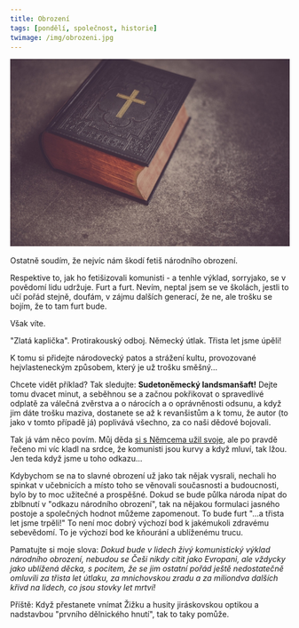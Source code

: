 ```yaml
---
title: Obrození
tags: [pondělí, společnost, historie]
twimage: /img/obrozeni.jpg
---
```


![cover](/img/obrozeni.jpg)

Ostatně soudím, že nejvíc nám škodí fetiš národního obrození.

Respektive to, jak ho fetišizovali komunisti - a tenhle výklad, sorryjako, se v povědomí lidu udržuje. Furt a furt. Nevím, neptal jsem se ve školách, jestli to učí pořád stejně, doufám, v zájmu dalších generací, že ne, ale trošku se bojím, že to tam furt bude.

Však víte.

"Zlatá kaplička". Protirakouský odboj. Německý útlak. Třista let jsme úpěli!

K tomu si přidejte národovecký patos a strážení kultu, provozované hejvlasteneckým způsobem, který je už trošku směšný...

Chcete vidět příklad? Tak sledujte: **Sudetoněmecký landsmanšaft!** Dejte tomu dvacet minut, a seběhnou se a začnou pokřikovat o spravedlivé odplatě za válečná zvěrstva a o nárocích a o oprávněnosti odsunu, a když jim dáte trošku maziva, dostanete se až k revanšistům a k tomu, že autor (to jako v tomto případě já) poplivává všechno, za co naši dědové bojovali.

Tak já vám něco povím. Můj děda [si s Němcema užil svoje](https://den1.cz/2021/08/12/nemci.html), ale po pravdě řečeno mi víc kladl na srdce, že komunisti jsou kurvy a když mluví, tak lžou. Jen teda když jsme u toho odkazu...

Kdybychom se na to slavné obrození už jako tak nějak vysrali, nechali ho spinkat v učebnicích a místo toho se věnovali současnosti a budoucnosti, bylo by to moc užitečné a prospěšné. Dokud se bude půlka národa nípat do zblbnutí v "odkazu národního obrození", tak na nějakou formulaci jasného postoje a společných hodnot můžeme zapomenout. To bude furt "...a třista let jsme trpěli!" To není moc dobrý výchozí bod k jakémukoli zdravému sebevědomí. To je výchozí bod ke kňourání a ublíženému trucu.

Pamatujte si moje slova: _Dokud bude v lidech živý komunistický výklad národního obrození, nebudou se Češi nikdy cítit jako Evropani, ale vždycky jako ublížená děcka, s pocitem, že se jim ostatní pořád ještě nedostatečně omluvili za třista let útlaku, za mnichovskou zradu a za miliondva dalších křivd na lidech, co jsou stovky let mrtví!_

Příště: Když přestanete vnímat Žižku a husity jiráskovskou optikou a nadstavbou "prvního dělnického hnutí", tak to taky pomůže.